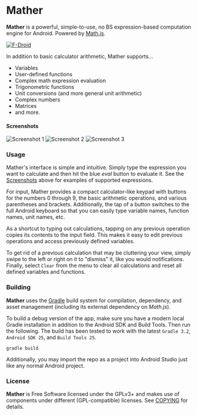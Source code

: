 # Mather


**Mather** is a powerful, simple-to-use, no BS expression-based computation engine for Android. Powered by [Math.js](https://mathjs.org/).

[![F-Droid](https://f-droid.org/wiki/images/0/06/F-Droid-button_get-it-on.png)](https://f-droid.org/repository/browse/?fdid=org.icasdri.mather)

In addition to basic calculator arithmetic, Mather supports...

* Variables
* User-defined functions
* Complex math expression evaluation
* Trigonometric functions
* Unit conversions (and more general unit arithmetic)
* Complex numbers
* Matrices
* and more.

#### Screenshots

![Screenshot 1](https://cloud.githubusercontent.com/assets/9786418/17631772/79da02e6-6093-11e6-8490-0937e57a0bd1.png) ![Screenshot 2](https://cloud.githubusercontent.com/assets/9786418/17631774/79f1ae5a-6093-11e6-9ff7-eba30d9bf107.png) ![Screenshot 3](https://cloud.githubusercontent.com/assets/9786418/17631773/79eb4358-6093-11e6-9090-9c29fb5478c5.png)

### Usage

Mather's interface is simple and intuitive. Simply type the expression you want to calculate and then hit the blue *eval* button to evaluate it. See the [Screenshots](#Screenshots) above for examples of supported expressions.

For input, Mather provides a compact calculator-like keypad with buttons for the numbers 0 through 9, the basic arithmetic operations, and various parentheses and brackets. Additionally, the tap of a button switches to the full Android keyboard so that you can easily type variable names, function names, unit names, etc.

As a shortcut to typing out calculations, tapping on any previous operation copies its contents to the input field. This makes it easy to edit previous operations and access previously defined variables.

To get rid of a previous calculation that may be cluttering your view, simply swipe to the left or right on it to "dismiss" it, like you would notifications. Finally, select `Clear` from the menu to clear all calculations and reset all defined variables and functions.


### Building

**Mather** uses the [Gradle](https://gradle.org) build system for compilation, dependency, and asset management (including its external dependency on *Math.js*).

To build a debug version of the app, make sure you have a modern local Gradle installation in addition to the Android SDK and Build Tools. Then run the following.  The build has been tested to work with the latest `Gradle 3.2`, `Android SDK 25`, and `Build Tools 25`.

```
gradle build
```

Additionally, you may import the repo as a project into Android Studio just like any normal Android project.

### License

**Mather** is Free Software licensed under the GPLv3+ and makes use of components under different (GPL-compatible) licenses. See [COPYING](https://github.com/icasdri/Mather/blob/master/COPYING) for details.
